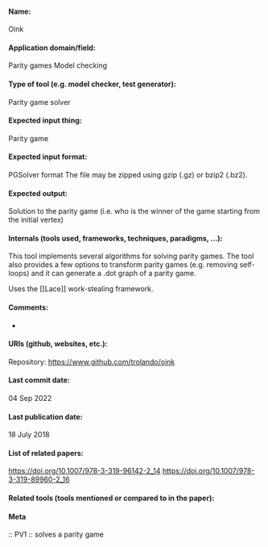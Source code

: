 #### Name:
Oink

#### Application domain/field:
Parity games
Model checking

#### Type of tool (e.g. model checker, test generator):
Parity game solver

#### Expected input thing:
Parity game

#### Expected input format:
PGSolver format
The file may be zipped using gzip (.gz) or bzip2 (.bz2).

#### Expected output:
Solution to the parity game (i.e. who is the winner of the game starting from the initial vertex)

#### Internals (tools used, frameworks, techniques, paradigms, ...):
This tool implements several algorithms for solving parity games.
The tool also provides a few options to transform parity games (e.g. removing self-loops) and it can generate a .dot graph of a parity game.

Uses the [[Lace]] work-stealing framework.

#### Comments:
-

#### URIs (github, websites, etc.):
Repository: https://www.github.com/trolando/oink

#### Last commit date:
04 Sep 2022

#### Last publication date:
18 July 2018

#### List of related papers:
https://doi.org/10.1007/978-3-319-96142-2_14
https://doi.org/10.1007/978-3-319-89960-2_16

#### Related tools (tools mentioned or compared to in the paper):

#### Meta
:: PV1 :: solves a parity game